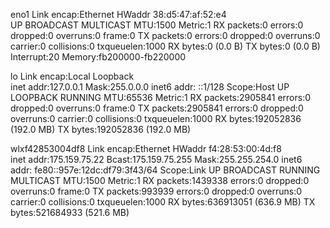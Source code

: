 eno1      Link encap:Ethernet  HWaddr 38:d5:47:af:52:e4  
          UP BROADCAST MULTICAST  MTU:1500  Metric:1
          RX packets:0 errors:0 dropped:0 overruns:0 frame:0
          TX packets:0 errors:0 dropped:0 overruns:0 carrier:0
          collisions:0 txqueuelen:1000 
          RX bytes:0 (0.0 B)  TX bytes:0 (0.0 B)
          Interrupt:20 Memory:fb200000-fb220000 

lo        Link encap:Local Loopback  
          inet addr:127.0.0.1  Mask:255.0.0.0
          inet6 addr: ::1/128 Scope:Host
          UP LOOPBACK RUNNING  MTU:65536  Metric:1
          RX packets:2905841 errors:0 dropped:0 overruns:0 frame:0
          TX packets:2905841 errors:0 dropped:0 overruns:0 carrier:0
          collisions:0 txqueuelen:1000 
          RX bytes:192052836 (192.0 MB)  TX bytes:192052836 (192.0 MB)

wlxf42853004df8 Link encap:Ethernet  HWaddr f4:28:53:00:4d:f8  
          inet addr:175.159.75.22  Bcast:175.159.75.255  Mask:255.255.254.0
          inet6 addr: fe80::957e:12dc:df79:3f43/64 Scope:Link
          UP BROADCAST RUNNING MULTICAST  MTU:1500  Metric:1
          RX packets:1439338 errors:0 dropped:0 overruns:0 frame:0
          TX packets:993939 errors:0 dropped:0 overruns:0 carrier:0
          collisions:0 txqueuelen:1000 
          RX bytes:636913051 (636.9 MB)  TX bytes:521684933 (521.6 MB)

